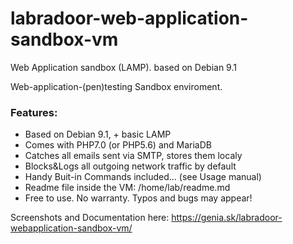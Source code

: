 # labradoor-web-application-sandbox-vm
Web Application sandbox (LAMP). based on Debian 9.1

Web-application-(pen)testing Sandbox enviroment.

### Features:
- Based on Debian 9.1, + basic LAMP
- Comes with PHP7.0 (or PHP5.6) and MariaDB
- Catches all emails sent via SMTP, stores them localy
- Blocks&Logs all outgoing network traffic by default
- Handy Buit-in Commands included... (see Usage manual)
- Readme file inside the VM: /home/lab/readme.md
- Free to use. No warranty. Typos and bugs may appear!


Screenshots and Documentation here: https://genia.sk/labradoor-webapplication-sandbox-vm/
